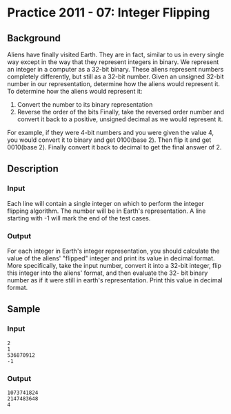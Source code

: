 # Practice 2011 - 07: Integer Flipping

## Background
Aliens have finally visited Earth. They are in fact, similar to us in every
single way except in the way that they represent integers in binary. We
represent an integer in a computer as a 32-bit binary. These aliens represent
numbers completely differently, but still as a 32-bit number. Given an unsigned
32-bit number in our representation, determine how the aliens would represent
it. To determine how the aliens would represent it:
1. Convert the number to its binary representation
2. Reverse the order of the bits
Finally, take the reversed order number and convert it back to a positive,
unsigned decimal as we would represent it.

For example, if they were 4-bit numbers and you were given the value 4,
you would convert it to binary and get 0100(base 2). Then flip it and get
0010(base 2). Finally convert it back to decimal to get the final answer of 2.

## Description

### Input
Each line will contain a single integer on which to perform the integer flipping
algorithm. The number will be in Earth's representation. A line starting with -1
will mark the end of the test cases.

### Output
For each integer in Earth's integer representation, you should calculate the
value of the aliens' "flipped" integer and print its value in decimal format.
More specifically, take the input number, convert it into a 32-bit integer,
flip this integer into the aliens' format, and then evaluate the 32- bit binary
number as if it were still in earth's representation. Print this value in
decimal format.

## Sample
### Input
```
2
1
536870912
-1
```

### Output
```
1073741824
2147483648
4
```
